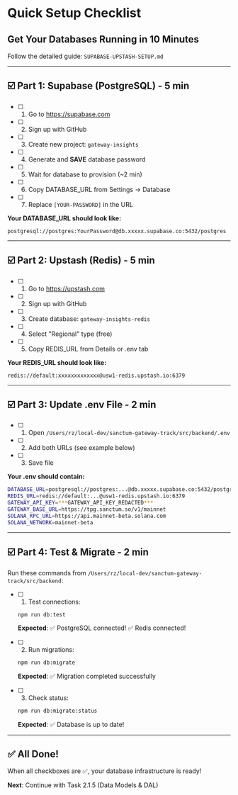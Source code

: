 # Quick Setup Checklist
## Get Your Databases Running in 10 Minutes

Follow the detailed guide: `SUPABASE-UPSTASH-SETUP.md`

---

## ☑️ Part 1: Supabase (PostgreSQL) - 5 min

- [ ] 1. Go to https://supabase.com
- [ ] 2. Sign up with GitHub
- [ ] 3. Create new project: `gateway-insights`
- [ ] 4. Generate and **SAVE** database password
- [ ] 5. Wait for database to provision (~2 min)
- [ ] 6. Copy DATABASE_URL from Settings → Database
- [ ] 7. Replace `[YOUR-PASSWORD]` in the URL

**Your DATABASE_URL should look like:**
```
postgresql://postgres:YourPassword@db.xxxxx.supabase.co:5432/postgres
```

---

## ☑️ Part 2: Upstash (Redis) - 5 min

- [ ] 1. Go to https://upstash.com
- [ ] 2. Sign up with GitHub
- [ ] 3. Create database: `gateway-insights-redis`
- [ ] 4. Select "Regional" type (free)
- [ ] 5. Copy REDIS_URL from Details or .env tab

**Your REDIS_URL should look like:**
```
redis://default:xxxxxxxxxxxxx@usw1-redis.upstash.io:6379
```

---

## ☑️ Part 3: Update .env File - 2 min

- [ ] 1. Open `/Users/rz/local-dev/sanctum-gateway-track/src/backend/.env`
- [ ] 2. Add both URLs (see example below)
- [ ] 3. Save file

**Your .env should contain:**
```bash
DATABASE_URL=postgresql://postgres:...@db.xxxxx.supabase.co:5432/postgres
REDIS_URL=redis://default:...@usw1-redis.upstash.io:6379
GATEWAY_API_KEY=***GATEWAY_API_KEY_REDACTED***
GATEWAY_BASE_URL=https://tpg.sanctum.so/v1/mainnet
SOLANA_RPC_URL=https://api.mainnet-beta.solana.com
SOLANA_NETWORK=mainnet-beta
```

---

## ☑️ Part 4: Test & Migrate - 2 min

Run these commands from `/Users/rz/local-dev/sanctum-gateway-track/src/backend`:

- [ ] 1. Test connections:
  ```bash
  npm run db:test
  ```
  **Expected**: ✅ PostgreSQL connected! ✅ Redis connected!

- [ ] 2. Run migrations:
  ```bash
  npm run db:migrate
  ```
  **Expected**: ✅ Migration completed successfully

- [ ] 3. Check status:
  ```bash
  npm run db:migrate:status
  ```
  **Expected**: ✅ Database is up to date!

---

## ✅ All Done!

When all checkboxes are ✅, your database infrastructure is ready!

**Next**: Continue with Task 2.1.5 (Data Models & DAL)
